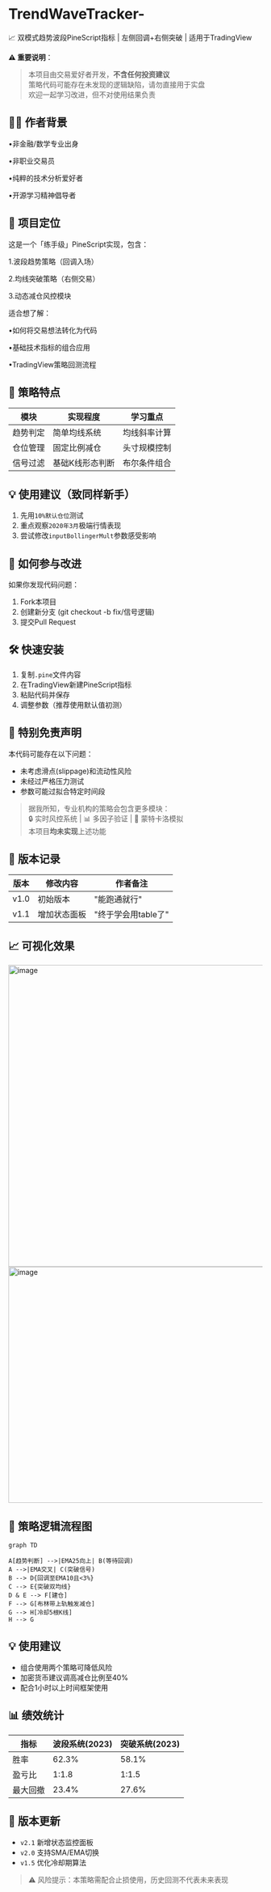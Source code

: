 # TrendWaveTracker-
📈 ​​双模式趋势波段PineScript指标 | 左侧回调+右侧突破 | 适用于TradingView​​

**⚠️ 重要说明**：  
> 本项目由交易爱好者开发，**不含任何投资建议**  
> 策略代码可能存在未发现的逻辑缺陷，请勿直接用于实盘  
> 欢迎一起学习改进，但不对使用结果负责

## 🧑‍💻 作者背景

•非金融/数学专业出身

•非职业交易员

•纯粹的技术分析爱好者

•开源学习精神倡导者

## 🌟 项目定位

这是一个「练手级」PineScript实现，包含：

1.波段趋势策略（回调入场）

2.均线突破策略（右侧交易）

3.动态减仓风控模块

适合想了解：

•如何将交易想法转化为代码

•基础技术指标的组合应用

•TradingView策略回测流程


## 🧩 策略特点
| 模块         | 实现程度           | 学习重点                 |
|--------------|--------------------|--------------------------|
| 趋势判定     | 简单均线系统       | 均线斜率计算             |
| 仓位管理     | 固定比例减仓       | 头寸规模控制             |
| 信号过滤     | 基础K线形态判断    | 布尔条件组合             |

## 💡 使用建议（致同样新手）
1. 先用`10%默认仓位`测试
2. 重点观察`2020年3月`极端行情表现
3. 尝试修改`inputBollingerMult`参数感受影响

## 🤝 如何参与改进

如果你发现代码问题：
1. Fork本项目
2. 创建新分支 (git checkout -b fix/信号逻辑)
3. 提交Pull Request

## 🛠 快速安装
1. 复制`.pine`文件内容
2. 在TradingView新建PineScript指标
3. 粘贴代码并保存
4. 调整参数（推荐使用默认值初测）

## 🚨 特别免责声明
本代码可能存在以下问题：
- 未考虑滑点(slippage)和流动性风险
- 未经过严格压力测试
- 参数可能过拟合特定时间段

> 据我所知，专业机构的策略会包含更多模块：  
> 🔒 实时风控系统 | 📊 多因子验证 | 🧪 蒙特卡洛模拟  
> 本项目**均未实现**上述功能  

## 📜 版本记录
| 版本   | 修改内容              | 作者备注                 |
|--------|-----------------------|--------------------------|
| v1.0   | 初始版本              | "能跑通就行"             |
| v1.1   | 增加状态面板          | "终于学会用table了"      |

## 📈 可视化效果
<img width="1452" height="597" alt="image" src="https://github.com/user-attachments/assets/dbacb1d5-3409-4c7d-b481-5ea3ef6e2de8" />
<img width="1521" height="467" alt="image" src="https://github.com/user-attachments/assets/cdd2e7f5-c110-46a1-b2a2-dbaec046ca2a" />

## 🧠 策略逻辑流程图

```mermaid
graph TD

A[趋势判断] -->|EMA25向上| B(等待回调)
A -->|EMA交叉| C(突破信号)
B --> D{回调至EMA10且<3%}
C --> E{突破双均线}
D & E --> F[建仓]
F --> G[布林带上轨触发减仓]
G --> H[冷却5根K线]
H --> G
```
## 💡 使用建议
- 组合使用两个策略可降低风险
- 加密货币建议调高减仓比例至40%
- 配合1小时以上时间框架使用

## 📊 绩效统计
| 指标          | 波段系统(2023) | 突破系统(2023) |
|---------------|---------------|---------------|
| 胜率          | 62.3%         | 58.1%         |
| 盈亏比        | 1:1.8         | 1:1.5         |
| 最大回撤      | 23.4%         | 27.6%         |

## 📜 版本更新
- `v2.1` 新增状态监控面板
- `v2.0` 支持SMA/EMA切换
- `v1.5` 优化冷却期算法

> ⚠️ 风险提示：本策略需配合止损使用，历史回测不代表未来表现
